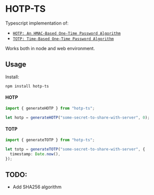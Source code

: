 # HOTP-TS

Typescript implementation of:

- [`HOTP: An HMAC-Based One-Time Password Algorithm`](https://www.rfc-editor.org/rfc/rfc4226)
- [`TOTP: Time-Based One-Time Password Algorithm`](https://www.rfc-editor.org/rfc/rfc6238)

Works both in node and web environment.

## Usage

Install:

`npm install hotp-ts`

#### HOTP

```ts
import { generateHOTP } from "hotp-ts";

let hotp = generateHOTP("some-secret-to-share-with-server", 0);
```

#### TOTP

```ts
import { generateTOTP } from "hotp-ts";

let totp = generateTOTP("some-secret-to-share-with-server", {
  timestamp: Date.now(),
});
```

## TODO:

- Add SHA256 algorithm
